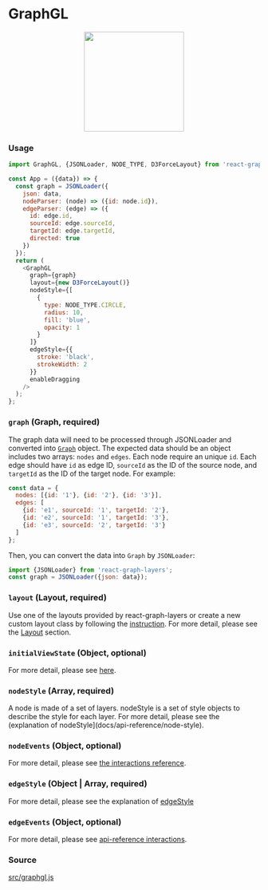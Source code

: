 # GraphGL

<p align="center">
  <img src="/gatsby/images/graph.png" height="200" />
</p>

### Usage

```js
import GraphGL, {JSONLoader, NODE_TYPE, D3ForceLayout} from 'react-graph-layers';

const App = ({data}) => {
  const graph = JSONLoader({
    json: data,
    nodeParser: (node) => ({id: node.id}),
    edgeParser: (edge) => ({
      id: edge.id,
      sourceId: edge.sourceId,
      targetId: edge.targetId,
      directed: true
    })
  });
  return (
    <GraphGL
      graph={graph}
      layout={new D3ForceLayout()}
      nodeStyle={[
        {
          type: NODE_TYPE.CIRCLE,
          radius: 10,
          fill: 'blue',
          opacity: 1
        }
      ]}
      edgeStyle={{
        stroke: 'black',
        strokeWidth: 2
      }}
      enableDragging
    />
  );
};
```

### `graph` (Graph, required)

The graph data will need to be processed through JSONLoader and converted into [`Graph`](docs/api-reference/graph) object. The expected data should be an object includes two arrays: `nodes` and `edges`. Each node require an unique `id`. Each edge should have `id` as edge ID, `sourceId` as the ID of the source node, and `targetId` as the ID of the target node. For example:

```js
const data = {
  nodes: [{id: '1'}, {id: '2'}, {id: '3'}],
  edges: [
    {id: 'e1', sourceId: '1', targetId: '2'},
    {id: 'e2', sourceId: '1', targetId: '3'},
    {id: 'e3', sourceId: '2', targetId: '3'}
  ]
};
```

Then, you can convert the data into `Graph` by `JSONLoader`:

```js
import {JSONLoader} from 'react-graph-layers';
const graph = JSONLoader({json: data});
```

### `layout` (Layout, required)

Use one of the layouts provided by react-graph-layers or create a new custom layout class by following the [instruction](/docs/advanced/custom-layout). For more detail, please see the [Layout](/docs/api-reference/layout) section.

### `initialViewState` (Object, optional)

For more detail, please see [here](/docs/api-reference/viewport).

### `nodeStyle` (Array, required)

A node is made of a set of layers. nodeStyle is a set of style objects to describe the style for each layer.
For more detail, please see the (explanation of nodeStyle](docs/api-reference/node-style).

### `nodeEvents` (Object, optional)

For more detail, please see [the interactions reference](/docs/api-reference/interactions).

### `edgeStyle` (Object | Array, required)

For more detail, please see the explanation of [edgeStyle](docs/api-reference/edge-style)

### `edgeEvents` (Object, optional)

For more detail, please see [api-reference interactions](docs/api-reference/interactions).

### Source

[src/graphgl.js](https://github.com/deck.gl-community/master/src/modules/graph-layers/graphgl.js)
